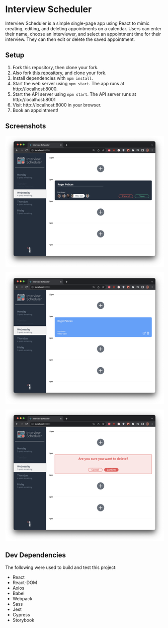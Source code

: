 # Interview Scheduler
Interview Scheduler is a simple single-page app using React to mimic creating, editing, and deleting appointments on a calendar. Users can enter their name, choose an interviewer, and select an appointment time for their interview. They can then edit or delete the saved appointment.

## Setup

1. Fork this repository, then clone your fork.
2. Also fork [this repository](https://github.com/MeganTherion/scheduler-api), and clone your fork. 
2. Install dependencies with `npm install`.
3. Start the web server using `npm start`. The app runs at http://localhost:8000.
4. Start the API server using `npm start`. The API server runs at http://localhost:8001
4. Visit http://localhost:8000 in your browser.
5. Book an appointment!

## Screenshots
!["Creating appointment"](https://github.com/MeganTherion/scheduler/blob/master/docs/Screenshot%202022-08-12%20at%208.08.15%20PM.png?raw=true)

!["Booked appointment"](https://github.com/MeganTherion/scheduler/blob/master/docs/Screenshot%202022-08-12%20at%208.08.30%20PM.png?raw=true)

!["Deleting appointment"](https://github.com/MeganTherion/scheduler/blob/master/docs/Screenshot%202022-08-12%20at%208.08.37%20PM.png?raw=true)


## Dev Dependencies
The following were used to build and test this project:
* React
* React-DOM
* Axios
* Babel
* Webpack
* Sass
* Jest
* Cypress
* Storybook
